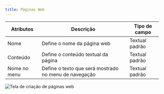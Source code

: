 ```yaml
---
title: Páginas Web
---
```


| Atributos            | Descrição                                              | Tipo de campo  |
|----------------------|--------------------------------------------------------|----------------|
| Nome                 | Define o nome da página web                            | Textual padrão |
| Conteúdo             | Define o conteúdo textual da página                    | Textual padrão |
| Nome no menu         | Define o texto que será mostrado no menu de navegação  | Textual padrão |

![Tela de criação de páginas web](media/guide/3-utilizando-o-manuel/1-navegacao-interna/3-telas-de-cadastro/1-telas/5-paginas-web/criar_pagina_web.png)